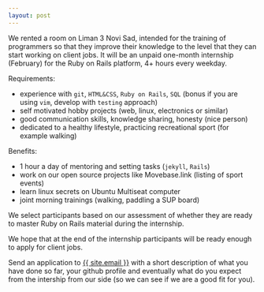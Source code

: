 ```yaml
---
layout: post
---
```


We rented a room on Liman 3 Novi Sad, intended for the training of programmers
so that they improve their knowledge to the level that they can start working on
client jobs.
It will be an unpaid one-month internship (February) for the Ruby on Rails
platform, 4+ hours every weekday.

Requirements:
- experience with `git`, `HTML&CSS`, `Ruby on Rails`, `SQL` (bonus if you are
  using `vim`, develop with `testing` approach)
- self motivated hobby projects (web, linux, electronics or similar)
- good communication skills, knowledge sharing, honesty (nice person)
- dedicated to a healthy lifestyle, practicing recreational sport (for example walking)

Benefits:
- 1 hour a day of mentoring and setting tasks (`jekyll`, `Rails`)
- work on our open source projects like Movebase.link (listing of sport events)
- learn linux secrets on Ubuntu Multiseat computer
- joint morning trainings (walking, paddling a SUP board)

We select participants based on our assessment of whether they are ready to
master Ruby on Rails material during the internship.

We hope that at the end of the internship participants will be ready enough to
apply for client jobs.

Send an application to <a href="mailto:{{ site.email }}">{{ site.email }}</a> with a short description of what you
have done so far, your github profile and eventually what do you expect from the
intership from our side (so we can see if we are a good fit for you).
